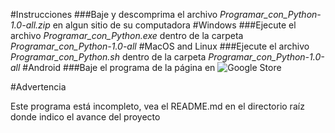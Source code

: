 #Instrucciones
###Baje y descomprima el archivo *Programar_con_Python-1.0-all.zip* en algun sitio de su computadora
#Windows
###Ejecute el archivo *Programar_con_Python.exe* dentro de la carpeta *Programar_con_Python-1.0-all*
#MacOS and Linux
###Ejecute el archivo *Programar_con_Python.sh* dentro de la carpeta *Programar_con_Python-1.0-all*
#Android
###Baje el programa de la página en ![Google Store](https://play.google.com/store/apps/details?id=com.hedleypanama)
 
#Advertencia

Este programa está incompleto, vea el README.md en el directorio raíz donde indico el avance del proyecto

